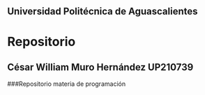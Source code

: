 ## Universidad Politécnica de Aguascalientes
# Repositorio
## César William Muro Hernández UP210739
###Repositorio materia de programación
